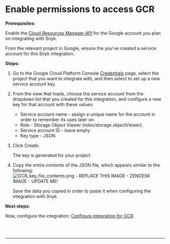 # Enable permissions to access GCR

**Prerequisites:**

Enable the [Cloud Resources Manager API](https://console.cloud.google.com/apis/library/cloudresourcemanager.googleapis.com?q=cloud%20resource%20manager&id=16f5d23e-c895-4b9d-88e4-864c1766636f&project=next-for-integration-testing) for the Google account you plan on integrating with Snyk.

From the relevant project in Google, ensure the you've created a service account for this Snyk integration.

**Steps:**

1. Go to the Google Cloud Platform Console [Credentials](https://console.cloud.google.com/apis/credentials) page, select the project that you want to integrate with, and then select to set up a new service account key.
2. From the view that loads, choose the service account from the dropdown list that you created for this integration, and configure a new key for that account with these values:
   * Service account name - assign a unique name for the account in order to remember its uses later on.
   * Role - Storage Object Viewer \(roles/storage.objectViewer\).
   * Service account ID - leave empty
   * Key type - JSON
3. Click Create.

   The key is generated for your project.

4. Copy _the entire contents_ of the JSON file, which appears similar to the following: ![GCR\_key\_file\_contents.png - REPLACE THIS IMAGE - ZENDESK IMAGE - UPDATE ME!](https://support.snyk.io/hc/article_attachments/360007147378/uuid-c4e3b781-e575-5ab8-6cea-b0a8654068c4-en.png)

   Save the data you copied in order to paste it when configuring the integration with Snyk.

**Next steps:**

Now, configure the integration: [Configure integration for GCR](https://support.snyk.io/hc/articles/360003916118#UUID-9e0df3f8-0780-b593-573b-5185bdca4a6d).

 
<br><br><hr>

